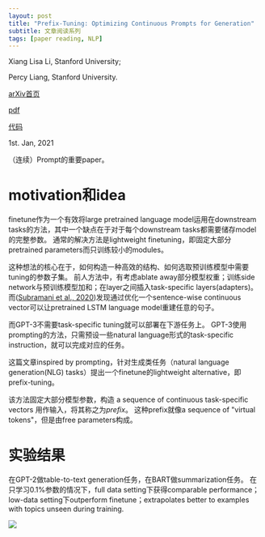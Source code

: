 ```yaml
---
layout: post
title: "Prefix-Tuning: Optimizing Continuous Prompts for Generation"
subtitle: 文章阅读系列
tags: [paper reading, NLP]
---
```


Xiang Lisa Li, Stanford University;

Percy Liang, Stanford University.

[arXiv首页](https://arxiv.org/abs/2101.00190)

[pdf](https://arxiv.org/pdf/2101.00190.pdf)

[代码](https://github.com/XiangLi1999/PrefixTuning)

1st. Jan, 2021

（连续）Prompt的重要paper。

# motivation和idea

finetune作为一个有效将large pretrained language model运用在downstream tasks的方法，其中一个缺点在于对于每个downstream tasks都需要储存model的完整参数。
通常的解决方法是lightweight finetuning，即固定大部分pretrained parameters而只训练较小的modules。

这种想法的核心在于，如何构造一种高效的结构、如何选取预训练模型中需要tuning的参数子集。
前人方法中，有考虑ablate away部分模型权重；训练side network与预训练模型加和；在layer之间插入task-specific layers(adapters)。
而([Subramani et al., 2020](https://arxiv.org/abs/1907.04944))发现通过优化一个sentence-wise continuous vector可以让pretrained LSTM language model重建任意的句子。

而GPT-3不需要task-specific tuning就可以部署在下游任务上。
GPT-3使用prompting的方法，只需预设一些natural language形式的task-specific instruction，就可以完成对应的任务。

这篇文章inspired by prompting，针对生成类任务（natural language generation(NLG) tasks）提出一个finetune的lightweight alternative，即prefix-tuning。

该方法固定大部分模型参数，构造 a sequence of continuous task-specific vectors 用作输入，将其称之为*prefix*。
这种prefix就像a sequence of "virtual tokens"，但是由free parameters构成。

# 实验结果

在GPT-2做table-to-text generation任务，在BART做summarization任务。
在只学习0.1%参数的情况下，full data setting下获得comparable performance；low-data setting下outperform finetune；extrapolates better to examples with topics unseen during training.

<img src="{{ 'assets/paper_img/prefix-1.png' | relative_url }}"/>
